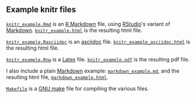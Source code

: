 ## Example knitr files

[`knitr_example.Rmd`](https://github.com/kbroman/knitr_knutshell/blob/gh-pages/assets/knitr_example.Rmd)
is an [R Markdown](http://www.rstudio.com/ide/docs/r_markdown) file, using [RStudio](http://www.rstudio.org)'s variant of
[Markdown](http://daringfireball.net/projects/markdown/).
[`knitr_example.html`](https://github.com/kbroman/knitr_knutshell/blob/gh-pages/assets/knitr_example.html)
is the resulting html file.

[`knitr_example.Rasciidoc`](https://github.com/kbroman/knitr_knutshell/blob/gh-pages/assets/knitr_example.Rasciidoc)
is an [asciidoc](http://www.methods.co.nz/asciidoc/)
file. [`knitr_example_asciidoc.html`](https://github.com/kbroman/knitr_knutshell/blob/gh-pages/assets/knitr_example_asciidoc.html)
is the resulting html file.

[`knitr_example.Rnw`](https://github.com/kbroman/knitr_knutshell/blob/gh-pages/assets/knitr_example.Rnw)
is a [Latex](http://www.latex-project.org)
file. [`knitr_example.pdf`](https://github.com/kbroman/knitr_knutshell/blob/gh-pages/assets/knitr_example.pdf)
is the resulting pdf file.

I also include a plain
[Markdown](http://daringfireball.net/projects/markdown/) example:
[`markdown_example.md`](https://github.com/kbroman/knitr_knutshell/blob/gh-pages/assets/markdown_example.md),
and the resulting html file, [`markdown_example.html`](https://github.com/kbroman/knitr_knutshell/blob/gh-pages/assets/markdown_example.html).

[`Makefile`](https://github.com/kbroman/knitr_knutshell/blob/gh-pages/assets/Makefile) is a [GNU make](http://www.gnu.org/software/make)
file for compiling the various files.


